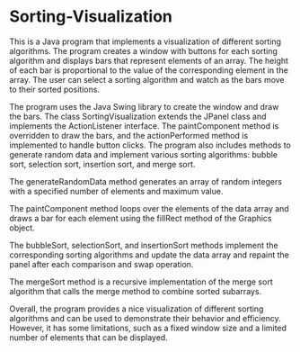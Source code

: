 # Sorting-Visualization
This is a Java program that implements a visualization of different sorting algorithms. 
The program creates a window with buttons for each sorting algorithm and displays bars that represent elements of an array. The height of each bar is proportional to the value of the corresponding element in the array. The user can select a sorting algorithm and watch as the bars move to their sorted positions.

The program uses the Java Swing library to create the window and draw the bars. The class SortingVisualization extends the JPanel class and implements the ActionListener interface. The paintComponent method is overridden to draw the bars, and the actionPerformed method is implemented to handle button clicks. The program also includes methods to generate random data and implement various sorting algorithms: bubble sort, selection sort, insertion sort, and merge sort.

The generateRandomData method generates an array of random integers with a specified number of elements and maximum value.

The paintComponent method loops over the elements of the data array and draws a bar for each element using the fillRect method of the Graphics object.

The bubbleSort, selectionSort, and insertionSort methods implement the corresponding sorting algorithms and update the data array and repaint the panel after each comparison and swap operation.

The mergeSort method is a recursive implementation of the merge sort algorithm that calls the merge method to combine sorted subarrays.

Overall, the program provides a nice visualization of different sorting algorithms and can be used to demonstrate their behavior and efficiency. However, it has some limitations, such as a fixed window size and a limited number of elements that can be displayed. 



